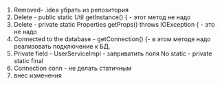 1. Removed- .idea убрать из репозитория
2. Delete - public static Util getInstance() { - этот метод не надо
3. Delete - private static Properties getProps() throws IOException { - это не надо
4. Connected to the database - getConnection() {- в этом методе надо реализовать подключение к БД.
5. Private field - UserServiceImpl - заприватить поля No static - private static final
6. Connection conn - не делать статичным
7. внес изменения